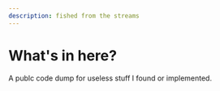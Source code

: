 ```yaml
---
description: fished from the streams
---
```


# What's in here?

A publc code dump for useless stuff I found or implemented.

